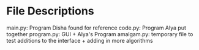# File Descriptions
main.py: Program Disha found for reference
code.py: Program Alya put together
program.py: GUI + Alya's Program
amalgam.py: temporary file to test additions to the interface + adding in more algorithms